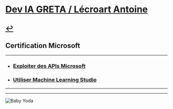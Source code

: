 # [Dev IA GRETA / Lécroart Antoine](https://github.com/Dev-IA-2024/antoine.lecroart)

[↩️](..)
---

## Certification Microsoft

---

- ### [Exploiter des APIs Microsoft](./Exploiter_des_apis_microsoft)
- ### [Utiliser Machine Learning Studio](./Utiliser_machine_learning_studio)

---
---
![Baby Yoda](https://images3.alphacoders.com/110/1108129.jpg)
